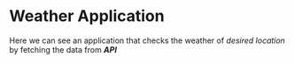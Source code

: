 # Weather Application

Here we can see an application that checks the weather of *desired location* by fetching the data from ***API***

